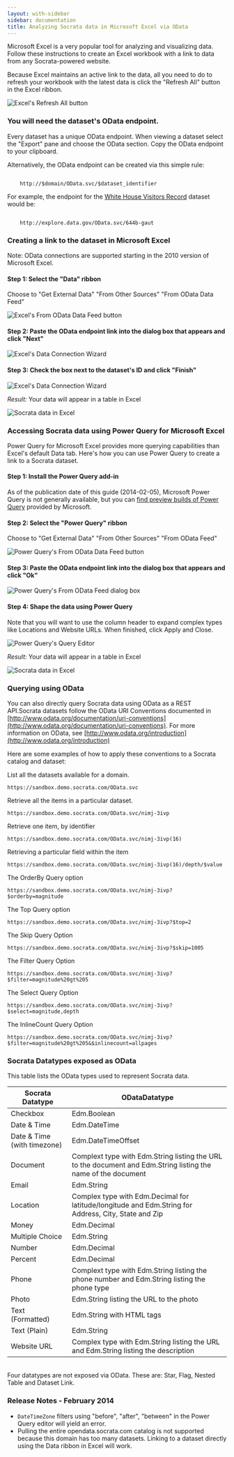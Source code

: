 ```yaml
---
layout: with-sidebar 
sidebar: documentation
title: Analyzing Socrata data in Microsoft Excel via OData
---
```


Microsoft Excel is a very popular tool for analyzing and visualizing data. Follow these instructions to create an Excel workbook with a link to data from any Socrata-powered website. 

Because Excel maintains an active link to the data, all you need to do to refresh your workbook with the latest data is click the "Refresh All" button in the Excel ribbon. 

![Excel's Refresh All button](../img/odata/Refresh.png)

### You will need the dataset's OData endpoint. 

Every dataset has a unique OData endpoint. When viewing a dataset select the "Export" pane and choose the OData section. Copy the OData endpoint to your clipboard. 

Alternatively, the OData endpoint can be created via this simple rule: 

<code class="url">
    <span class="transport">http://</span><span class="domain">$domain</span><span class="path">/OData.svc/</span><span class="identifier">$dataset_identifier</span>
</code>

For example, the endpoint for the [White House Visitors Record](http://replaceme.com/url) dataset would be:

<code class="url">
    <span class="transport">http://</span><span class="domain">explore.data.gov</span><span class="path">/OData.svc/</span><span class="identifier">644b-gaut</span>
</code>

### Creating a link to the dataset in Microsoft Excel

Note: OData connections are supported starting in the 2010 version of Microsoft Excel.

#### Step 1: Select the "Data" ribbon

Choose to "Get External Data" "From Other Sources" "From OData Data Feed" 

![Excel's From OData Data Feed button](../img/odata/Excel1.png)

#### Step 2: Paste the OData endpoint link into the dialog box that appears and click "Next"

![Excel's Data Connection Wizard](../img/odata/Excel2.png)

#### Step 3: Check the box next to the dataset's ID and click "Finish"

![Excel's Data Connection Wizard](../img/odata/Excel3.png)

*Result:* Your data will appear in a table in Excel

![Socrata data in Excel](../img/odata/Excel4.png)

### Accessing Socrata data using Power Query for Microsoft Excel

Power Query for Microsoft Excel provides more querying capabilities than Excel's default Data tab. Here's how you can use Power Query to create a link to a Socrata dataset. 

#### Step 1: Install the Power Query add-in

As of the publication date of this guide (2014-02-05), Microsoft Power Query is not generally available, but you can [find preview builds of Power Query](http://www.bing.com/search?q=download+power+query) provided by Microsoft.

#### Step 2: Select the "Power Query" ribbon

Choose to "Get External Data" "From Other Sources" "From OData Feed" 

![Power Query's From OData Data Feed button](../img/odata/PQ1.png)

#### Step 3: Paste the OData endpoint link into the dialog box that appears and click "Ok"

![Power Query's From OData Feed dialog box](../img/odata/PQ2.png)

#### Step 4: Shape the data using Power Query

Note that you will want to use the column header to expand complex types like Locations and Website URLs. When finished, click Apply and Close. 

![Power Query's Query Editor](../img/odata/PQ3.png)

*Result:* Your data will appear in a table in Excel

![Socrata data in Excel](../img/odata/PQ4.png)

### Querying using OData

You can also directly query Socrata data using OData as a REST API.Socrata datasets follow the OData URI Conventions documented in [http://www.odata.org/documentation/uri-conventions](http://www.odata.org/documentation/uri-conventions). For more information on OData, see [http://www.odata.org/introduction](http://www.odata.org/introduction)

Here are some examples of how to apply these conventions to a Socrata catalog and dataset:

List all the datasets available for a domain.

    https://sandbox.demo.socrata.com/OData.svc

Retrieve all the items in a particular dataset.

    https://sandbox.demo.socrata.com/OData.svc/nimj-3ivp

Retrieve one item, by identifier

    https://sandbox.demo.socrata.com/OData.svc/nimj-3ivp(16)

Retrieving a particular field within the item

    https://sandbox.demo.socrata.com/OData.svc/nimj-3ivp(16)/depth/$value 

The OrderBy Query option

    https://sandbox.demo.socrata.com/OData.svc/nimj-3ivp?$orderby=magnitude

The Top Query option

    https://sandbox.demo.socrata.com/OData.svc/nimj-3ivp?$top=2

The Skip Query Option

    https://sandbox.demo.socrata.com/OData.svc/nimj-3ivp?$skip=1005

The Filter Query Option

    https://sandbox.demo.socrata.com/OData.svc/nimj-3ivp?$filter=magnitude%20gt%205

The Select Query Option

    https://sandbox.demo.socrata.com/OData.svc/nimj-3ivp?$select=magnitude,depth

The InlineCount Query Option

    https://sandbox.demo.socrata.com/OData.svc/nimj-3ivp?$filter=magnitude%20gt%205&$inlinecount=allpages

### Socrata Datatypes exposed as OData

This table lists the OData types used to represent Socrata data.  

|Socrata Datatype|ODataDatatype|
|---|---|
|Checkbox|Edm.Boolean|
|Date & Time|Edm.DateTime|
|Date & Time (with timezone)|Edm.DateTimeOffset|
|Document|Complext type with Edm.String listing the URL to the document and Edm.String listing the name of the document|
|Email|Edm.String|
|Location|Complex type with Edm.Decimal for latitude/longitude and Edm.String for Address, City, State and Zip|
|Money|Edm.Decimal|
|Multiple Choice|Edm.String|
|Number|Edm.Decimal|
|Percent|Edm.Decimal|
|Phone|Complext type with Edm.String listing the phone number and Edm.String listing the phone type|
|Photo|Edm.String listing the URL to the photo|
|Text (Formatted)|Edm.String with HTML tags|
|Text (Plain)|Edm.String|
|Website URL|Complex type with Edm.String listing the URL and Edm.String listing the description|
<br />
Four datatypes are not exposed via OData. These are: Star, Flag, Nested Table and Dataset Link.

### Release Notes - February 2014

* `DateTimeZone` filters using "before", "after", "between" in the Power Query editor will yield an error.
* Pulling the entire opendata.socrata.com catalog is not supported because this domain has too many datasets. Linking to a dataset directly using the Data ribbon in Excel will work.  
